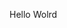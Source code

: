 Hello Wolrd







































































































































































































































































































































































































































































































































































































































































































































































































































































































































































































































































































































































































































































































































































































































































































































































































































































































































































































































































































































































































































































































































































































































































































































































































































































































































































































































































































































































































































































































































































































































































































































































































































































































































































































































































































































































































































































































































